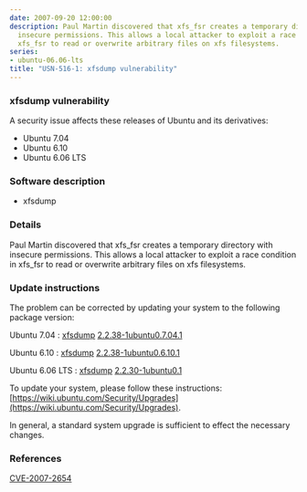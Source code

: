 ```yaml
---
date: 2007-09-20 12:00:00
description: Paul Martin discovered that xfs_fsr creates a temporary directory with
  insecure permissions. This allows a local attacker to exploit a race condition in
  xfs_fsr to read or overwrite arbitrary files on xfs filesystems.
series:
- ubuntu-06.06-lts
title: "USN-516-1: xfsdump vulnerability"
---
```


### xfsdump vulnerability

A security issue affects these releases of Ubuntu and its derivatives:

* Ubuntu 7.04
* Ubuntu 6.10
* Ubuntu 6.06 LTS

### Software description

* xfsdump 

### Details

Paul Martin discovered that xfs_fsr creates a temporary directory with insecure permissions. This allows a local attacker to exploit a race condition in xfs_fsr to read or overwrite arbitrary files on xfs filesystems. 

### Update instructions

The problem can be corrected by updating your system to the following package version:

Ubuntu 7.04
 : [xfsdump](https://launchpad.net/ubuntu/+source/xfsdump) <span> [2.2.38-1ubuntu0.7.04.1](https://launchpad.net/ubuntu/+source/xfsdump/2.2.38-1ubuntu0.7.04.1) </span> 

Ubuntu 6.10
 : [xfsdump](https://launchpad.net/ubuntu/+source/xfsdump) <span> [2.2.38-1ubuntu0.6.10.1](https://launchpad.net/ubuntu/+source/xfsdump/2.2.38-1ubuntu0.6.10.1) </span> 

Ubuntu 6.06 LTS
 : [xfsdump](https://launchpad.net/ubuntu/+source/xfsdump) <span> [2.2.30-1ubuntu0.1](https://launchpad.net/ubuntu/+source/xfsdump/2.2.30-1ubuntu0.1) </span> 

To update your system, please follow these instructions: [https://wiki.ubuntu.com/Security/Upgrades](https://wiki.ubuntu.com/Security/Upgrades).

In general, a standard system upgrade is sufficient to effect the necessary changes. 

### References

 [CVE-2007-2654](http://people.ubuntu.com/~ubuntu-security/cve/CVE-2007-2654)
